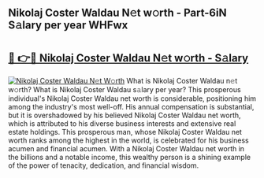 ## Nikolaj Coster Waldau N𝚎t w𝚘rth - Part-6iN S𝚊lary per year WHFwx

# <h2><a href="http://gc3wiau.nevu.top/?p=Nikolaj+Coster+Waldau">🔗 👉🔴 Nikolaj Coster Waldau N𝚎t w𝚘rth - S𝚊lary</a></h2>

[![Nikolaj Coster Waldau N𝚎t W𝚘rth](https://i.imgur.com/Oavwk0R.jpeg)](http://gc3wiau.nevu.top/?p=Nikolaj+Coster+Waldau)
What is Nikolaj Coster Waldau n𝚎t w𝚘rth? What is Nikolaj Coster Waldau s𝚊lary per year?
This prosperous individual's Nikolaj Coster Waldau net worth is considerable, positioning him among the industry's most well-off. His annual compensation is substantial, but it is overshadowed by his believed Nikolaj Coster Waldau net worth, which is attributed to his diverse business interests and extensive real estate holdings. This prosperous man, whose Nikolaj Coster Waldau net worth ranks among the highest in the world, is celebrated for his business acumen and financial acumen. With a Nikolaj Coster Waldau net worth in the billions and a notable income, this wealthy person is a shining example of the power of tenacity, dedication, and financial wisdom.
